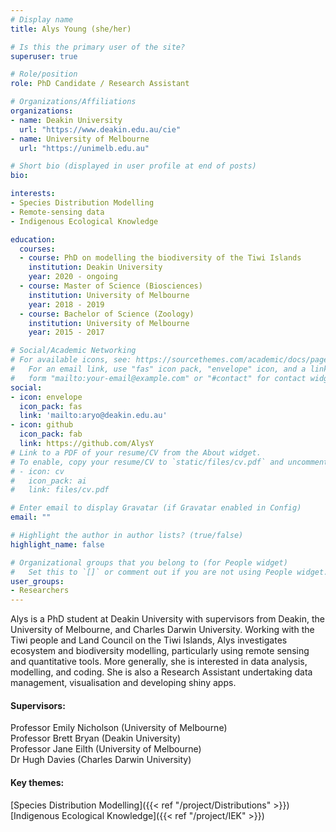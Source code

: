 ```yaml
---
# Display name
title: Alys Young (she/her)

# Is this the primary user of the site?
superuser: true

# Role/position
role: PhD Candidate / Research Assistant

# Organizations/Affiliations
organizations:
- name: Deakin University 
  url: "https://www.deakin.edu.au/cie"
- name: University of Melbourne 
  url: "https://unimelb.edu.au"

# Short bio (displayed in user profile at end of posts)
bio:  

interests:
- Species Distribution Modelling
- Remote-sensing data
- Indigenous Ecological Knowledge

education:
  courses:
  - course: PhD on modelling the biodiversity of the Tiwi Islands
    institution: Deakin University
    year: 2020 - ongoing
  - course: Master of Science (Biosciences)
    institution: University of Melbourne
    year: 2018 - 2019
  - course: Bachelor of Science (Zoology)
    institution: University of Melbourne
    year: 2015 - 2017

# Social/Academic Networking
# For available icons, see: https://sourcethemes.com/academic/docs/page-builder/#icons
#   For an email link, use "fas" icon pack, "envelope" icon, and a link in the
#   form "mailto:your-email@example.com" or "#contact" for contact widget.
social:
- icon: envelope
  icon_pack: fas
  link: 'mailto:aryo@deakin.edu.au'
- icon: github
  icon_pack: fab
  link: https://github.com/AlysY
# Link to a PDF of your resume/CV from the About widget.
# To enable, copy your resume/CV to `static/files/cv.pdf` and uncomment the lines below.
# - icon: cv
#   icon_pack: ai
#   link: files/cv.pdf

# Enter email to display Gravatar (if Gravatar enabled in Config)
email: ""

# Highlight the author in author lists? (true/false)
highlight_name: false

# Organizational groups that you belong to (for People widget)
#   Set this to `[]` or comment out if you are not using People widget.
user_groups:
- Researchers
---
```



Alys is a PhD student at Deakin University with supervisors from Deakin, the University of Melbourne, and Charles Darwin University. Working with the Tiwi people and Land Council on the Tiwi Islands, Alys investigates ecosystem and biodiversity modelling, particularly using remote sensing and quantitative tools. More generally, she is interested in data analysis, modelling, and coding. She is also a Research Assistant undertaking data management, visualisation and developing shiny apps.


#### Supervisors:
Professor Emily Nicholson (University of Melbourne)   
Professor Brett Bryan (Deakin University)  
Professor Jane Eilth (University of Melbourne)  
Dr Hugh Davies (Charles Darwin University)   

#### Key themes:
[Species Distribution Modelling]({{< ref "/project/Distributions" >}})  
[Indigenous Ecological Knowledge]({{< ref "/project/IEK" >}})